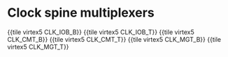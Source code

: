 # Clock spine multiplexers

{{tile virtex5 CLK_IOB_B}}
{{tile virtex5 CLK_IOB_T}}
{{tile virtex5 CLK_CMT_B}}
{{tile virtex5 CLK_CMT_T}}
{{tile virtex5 CLK_MGT_B}}
{{tile virtex5 CLK_MGT_T}}
